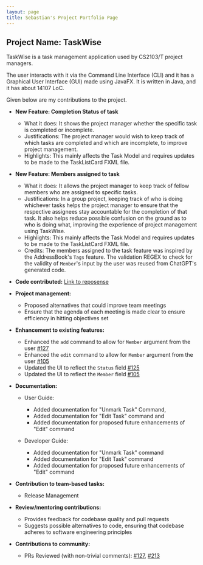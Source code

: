 ```yaml
---
layout: page
title: Sebastian's Project Portfolio Page
---
```


## Project Name: TaskWise

TaskWise is a task management application used by CS2103/T project managers.

The user interacts with it via the Command Line Interface (CLI) and it has a Graphical User
Interface (GUI) made using JavaFX. It is written in Java, and it has about 14107 LoC.

Given below are my contributions to the project.

* **New Feature: Completion Status of task**
  * What it does: It shows the project manager whether the specific task is completed or incomplete.
  * Justifications: The project manager would wish to keep track of which tasks are completed and which are incomplete,
    to improve project management.
  * Highlights: This mainly affects the Task Model and requires updates to be made to the TaskListCard FXML file.
* **New Feature: Members assigned to task**
  * What it does: It allows the project manager to keep track of fellow members who are assigned to specific tasks.
  * Justifications: In a group project, keeping track of who is doing whichever tasks helps the project manager to
    ensure that the respective assignees stay accountable for the completion of that task. It also helps reduce possible
    confusion on the ground as to who is doing what, improving the experience of project management using TaskWise.
  * Highlights: This mainly affects the Task Model and requires updates to be made to the TaskListCard FXML file.
  * Credits: The members assigned to the task feature was inspired by the AddressBook's `Tags` feature. The validation REGEX to check for the validity of `Member`'s input by the user was reused from ChatGPT's
    generated code.

* **Code contributed:** [Link to reposense](https://nus-cs2103-ay2324s1.github.io/tp-dashboard/?search=&sort=groupTitle&sortWithin=title&timeframe=commit&mergegroup=&groupSelect=groupByRepos&breakdown=true&checkedFileTypes=docs~functional-code~test-code&since=2023-09-22&tabOpen=true&tabType=authorship&tabAuthor=Sebtey&tabRepo=AY2324S1-CS2103T-T17-1%2Ftp%5Bmaster%5D&authorshipIsMergeGroup=false&authorshipFileTypes=docs~functional-code~test-code&authorshipIsBinaryFileTypeChecked=false&authorshipIsIgnoredFilesChecked=false)

* **Project management:**
  * Proposed alternatives that could improve team meetings
  * Ensure that the agenda of each meeting is made clear to ensure efficiency in hitting objectives set

* **Enhancement to existing features:**
  * Enhanced the `add` command to allow for `Member` argument from the user [#127](https://github.com/AY2324S1-CS2103T-T17-1/tp/pull/127)
  * Enhanced the `edit` command to allow for `Member` argument from the user [#105](https://github.com/AY2324S1-CS2103T-T17-1/tp/pull/105)
  * Updated the UI to reflect the `Status` field [#125](https://github.com/AY2324S1-CS2103T-T17-1/tp/pull/125)
  * Updated the UI to reflect the `Member` field [#105](https://github.com/AY2324S1-CS2103T-T17-1/tp/pull/105)

* **Documentation:**
  * User Guide:
    * Added documentation for "Unmark Task" Command,
    * Added documentation for "Edit Task" command and
    * Added documentation for proposed future enhancements of "Edit" command

  * Developer Guide:
    * Added documentation for "Unmark Task" command
    * Added documentation for "Edit Task" command
    * Added documentation for proposed future enhancements of "Edit" command

* **Contribution to team-based tasks:**
  * Release Management

* **Review/mentoring contributions:**
  * Provides feedback for codebase quality and pull requests
  * Suggests possible alternatives to code, ensuring that codebase adheres to software engineering principles

* **Contributions to community:**
  * PRs Reviewed (with non-trivial comments): [#127](https://github.com/AY2324S1-CS2103T-T17-1/tp/pull/127), [#213](https://github.com/AY2324S1-CS2103T-T17-1/tp/pull/213)
